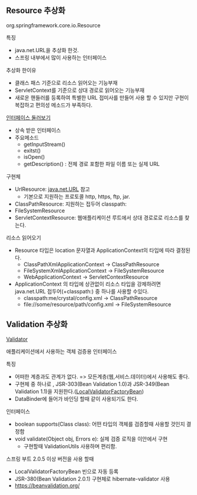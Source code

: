 ## Resource 추상화
org.springframework.core.io.Resource

특징
- java.net.URL을 추상화 한것.
- 스프링 내부에서 많이 사용하는 인터페이스

추상화 한이유
- 클래스 패스 기준으로 리소스 읽어오는 기능부재
- ServletContext를 기준으로 상대 경로로 읽어오는 기능부재
- 새로운 핸들러를 등록하여 특별한 URL 접미사를 만들어 사용 할 수 있지만 구현이 복잡하고 편의성 메소드가 부족하다.

[인터페이스 둘러보기](https://docs.spring.io/spring-framework/docs/current/javadoc-api/org/springframework/core/io/Resource.html)
- 상속 받은 인터페이스
- 주요메소드
    - getInputStream()
    - exitst()
    - isOpen()
    - getDescription() : 전체 경로 포함한 파일 이름 또는 실제 URL
    
구현체
- UrlResource: [java.net.URL](https://docs.oracle.com/javase/7/docs/api/java/net/URL.html) 참고
    - 기본으로 지원하는 프로토콜 http, https, ftp, jar.
- ClassPathResource: 지원하는 접두어 classpath:
- FileSystemResource
- ServletContextResource: 웹애플리케이션 루트에서 상대 경로로로 리소스를 찾는다.

리소스 읽어오기
- Resource 타입은 location 문자열과 ApplicationContext의 타입에 따라 결정된다.
    - ClassPathXmlApplicationContext -> ClassPathResource
    - FileSystemXmlApplicationContext -> FileSystemResource
    - WebApplicationContext -> ServletContextResource
- ApplicationContext 의 타입에 상관없이 리소스 타입을 강제하려면 java.net.URL 접두어(+classpath:) 중 하나를 사용할 수있다.
    - classpath:me/crystal/config.xml -> ClassPathResource
    - file://some/resource/path/config.xml -> FileSystemResource
    
    
## Validation 추상화
[Validator](https://docs.spring.io/spring/docs/current/javadoc-api/org/springframework/validation/Validator.html)
       
애플리케이션에서 사용하는 객체 검증용 인터페이스  

특징  
- 어떠한 계층과도 관계가 없다. => 모든계층(웹,서비스.데이터)에서 사용해도 좋다.
- 구현체 중 하나로 , JSR-303(Bean Validation 1.0)과 JSR-349(Bean Validation 1.1)을 지원한다.([LocalValidatorFactoryBean](https://docs.spring.io/spring-framework/docs/current/javadoc-api/org/springframework/validation/beanvalidation/LocalValidatorFactoryBean.html))
- DataBinder에 들어가 바인딩 할때 같이 사용되기도 한다.

인터페이스
- boolean supports(Class class): 어떤 타입의 객체를 검증할때 사용할 것인지 결정함
- void validate(Object obj, Errors e): 실제 검증 로직을 이안에서 구현
    - 구현할때 ValidationUtils 사용하며 편리함.
    
스프링 부트 2.0.5 이상 버전을 사용 할때
- LocalValidatorFactoryBean 빈으로 자동 등록
- JSR-380(Bean Validation 2.0.1) 구현체로 hibernate-validator 사용
- https://beanvalidation.org/